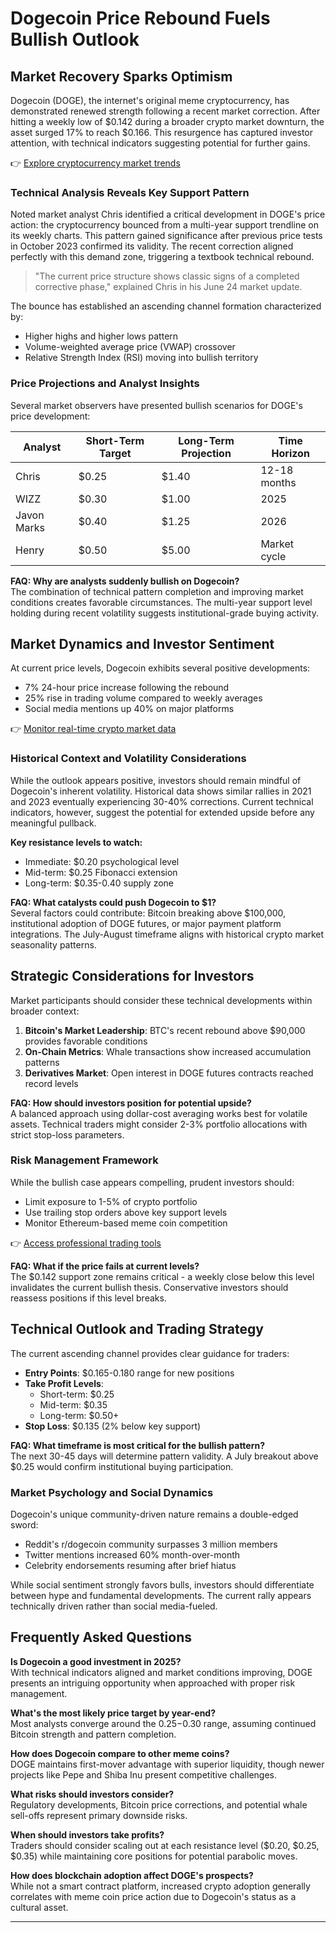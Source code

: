 # Dogecoin Price Rebound Fuels Bullish Outlook

## Market Recovery Sparks Optimism

Dogecoin (DOGE), the internet's original meme cryptocurrency, has demonstrated renewed strength following a recent market correction. After hitting a weekly low of $0.142 during a broader crypto market downturn, the asset surged 17% to reach $0.166. This resurgence has captured investor attention, with technical indicators suggesting potential for further gains.

👉 [Explore cryptocurrency market trends](https://bit.ly/okx-bonus)

### Technical Analysis Reveals Key Support Pattern

Noted market analyst Chris identified a critical development in DOGE's price action: the cryptocurrency bounced from a multi-year support trendline on its weekly charts. This pattern gained significance after previous price tests in October 2023 confirmed its validity. The recent correction aligned perfectly with this demand zone, triggering a textbook technical rebound.

> "The current price structure shows classic signs of a completed corrective phase," explained Chris in his June 24 market update.

The bounce has established an ascending channel formation characterized by:
- Higher highs and higher lows pattern
- Volume-weighted average price (VWAP) crossover
- Relative Strength Index (RSI) moving into bullish territory

### Price Projections and Analyst Insights

Several market observers have presented bullish scenarios for DOGE's price development:

| Analyst | Short-Term Target | Long-Term Projection | Time Horizon |
|---------|-------------------|----------------------|--------------|
| Chris   | $0.25             | $1.40                | 12-18 months |
| WIZZ    | $0.30             | $1.00                | 2025         |
| Javon Marks | $0.40          | $1.25                | 2026         |
| Henry   | $0.50             | $5.00                | Market cycle |

**FAQ: Why are analysts suddenly bullish on Dogecoin?**  
The combination of technical pattern completion and improving market conditions creates favorable circumstances. The multi-year support level holding during recent volatility suggests institutional-grade buying activity.

## Market Dynamics and Investor Sentiment

At current price levels, Dogecoin exhibits several positive developments:
- 7% 24-hour price increase following the rebound
- 25% rise in trading volume compared to weekly averages
- Social media mentions up 40% on major platforms

👉 [Monitor real-time crypto market data](https://bit.ly/okx-bonus)

### Historical Context and Volatility Considerations

While the outlook appears positive, investors should remain mindful of Dogecoin's inherent volatility. Historical data shows similar rallies in 2021 and 2023 eventually experiencing 30-40% corrections. Current technical indicators, however, suggest the potential for extended upside before any meaningful pullback.

**Key resistance levels to watch:**
- Immediate: $0.20 psychological level
- Mid-term: $0.25 Fibonacci extension
- Long-term: $0.35-0.40 supply zone

**FAQ: What catalysts could push Dogecoin to $1?**  
Several factors could contribute: Bitcoin breaking above $100,000, institutional adoption of DOGE futures, or major payment platform integrations. The July-August timeframe aligns with historical crypto market seasonality patterns.

## Strategic Considerations for Investors

Market participants should consider these technical developments within broader context:
1. **Bitcoin's Market Leadership**: BTC's recent rebound above $90,000 provides favorable conditions
2. **On-Chain Metrics**: Whale transactions show increased accumulation patterns
3. **Derivatives Market**: Open interest in DOGE futures contracts reached record levels

**FAQ: How should investors position for potential upside?**  
A balanced approach using dollar-cost averaging works best for volatile assets. Technical traders might consider 2-3% portfolio allocations with strict stop-loss parameters.

### Risk Management Framework

While the bullish case appears compelling, prudent investors should:
- Limit exposure to 1-5% of crypto portfolio
- Use trailing stop orders above key support levels
- Monitor Ethereum-based meme coin competition

👉 [Access professional trading tools](https://bit.ly/okx-bonus)

**FAQ: What if the price fails at current levels?**  
The $0.142 support zone remains critical - a weekly close below this level invalidates the current bullish thesis. Conservative investors should reassess positions if this level breaks.

## Technical Outlook and Trading Strategy

The current ascending channel provides clear guidance for traders:
- **Entry Points**: $0.165-0.180 range for new positions
- **Take Profit Levels**: 
  - Short-term: $0.25
  - Mid-term: $0.35
  - Long-term: $0.50+
- **Stop Loss**: $0.135 (2% below key support)

**FAQ: What timeframe is most critical for the bullish pattern?**  
The next 30-45 days will determine pattern validity. A July breakout above $0.25 would confirm institutional buying participation.

### Market Psychology and Social Dynamics

Dogecoin's unique community-driven nature remains a double-edged sword:
- Reddit's r/dogecoin community surpasses 3 million members
- Twitter mentions increased 60% month-over-month
- Celebrity endorsements resuming after brief hiatus

While social sentiment strongly favors bulls, investors should differentiate between hype and fundamental developments. The current rally appears technically driven rather than social media-fueled.

## Frequently Asked Questions

**Is Dogecoin a good investment in 2025?**  
With technical indicators aligned and market conditions improving, DOGE presents an intriguing opportunity when approached with proper risk management.

**What's the most likely price target by year-end?**  
Most analysts converge around the $0.25-$0.30 range, assuming continued Bitcoin strength and pattern completion.

**How does Dogecoin compare to other meme coins?**  
DOGE maintains first-mover advantage with superior liquidity, though newer projects like Pepe and Shiba Inu present competitive challenges.

**What risks should investors consider?**  
Regulatory developments, Bitcoin price corrections, and potential whale sell-offs represent primary downside risks.

**When should investors take profits?**  
Traders should consider scaling out at each resistance level ($0.20, $0.25, $0.35) while maintaining core positions for potential parabolic moves.

**How does blockchain adoption affect DOGE's prospects?**  
While not a smart contract platform, increased crypto adoption generally correlates with meme coin price action due to Dogecoin's status as a cultural asset.

---
